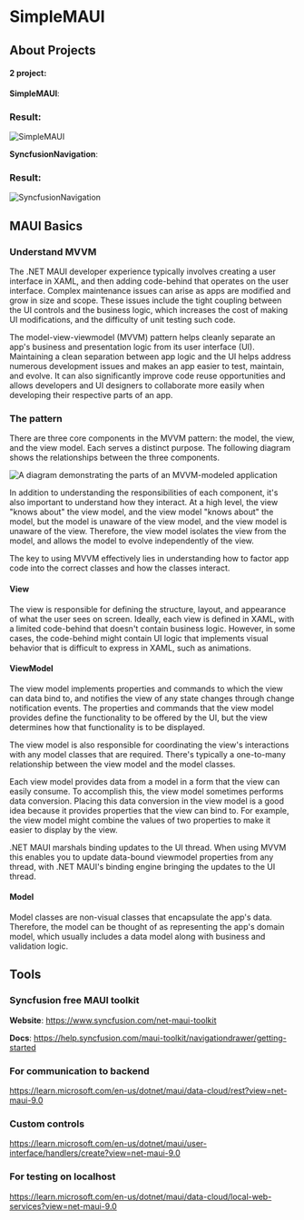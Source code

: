 # SimpleMAUI

## About Projects

#### 2 project:
**SimpleMAUI**: 

### Result:
![SimpleMAUI](https://github.com/user-attachments/assets/d1c4359c-ad5f-4feb-8117-2ada586704e3)


**SyncfusionNavigation**:

### Result:
![SyncfusionNavigation](https://github.com/user-attachments/assets/642fb3d9-431b-4f4a-8158-f94444a9bc48)

## MAUI Basics

### Understand MVVM

The .NET MAUI developer experience typically involves creating a user interface in XAML, and then adding code-behind that operates on the user interface. Complex maintenance issues can arise as apps are modified and grow in size and scope. These issues include the tight coupling between the UI controls and the business logic, which increases the cost of making UI modifications, and the difficulty of unit testing such code.

The model-view-viewmodel (MVVM) pattern helps cleanly separate an app's business and presentation logic from its user interface (UI). Maintaining a clean separation between app logic and the UI helps address numerous development issues and makes an app easier to test, maintain, and evolve. It can also significantly improve code reuse opportunities and allows developers and UI designers to collaborate more easily when developing their respective parts of an app.

### The pattern

There are three core components in the MVVM pattern: the model, the view, and the view model. Each serves a distinct purpose. The following diagram shows the relationships between the three components.

![A diagram demonstrating the parts of an MVVM-modeled application](https://learn.microsoft.com/en-us/dotnet/maui/tutorials/media/notes-mvvm/mvvm/mvvm-pattern.png?view=net-maui-9.0)

In addition to understanding the responsibilities of each component, it's also important to understand how they interact. At a high level, the view "knows about" the view model, and the view model "knows about" the model, but the model is unaware of the view model, and the view model is unaware of the view. Therefore, the view model isolates the view from the model, and allows the model to evolve independently of the view.

The key to using MVVM effectively lies in understanding how to factor app code into the correct classes and how the classes interact.

#### View

The view is responsible for defining the structure, layout, and appearance of what the user sees on screen. Ideally, each view is defined in XAML, with a limited code-behind that doesn't contain business logic. However, in some cases, the code-behind might contain UI logic that implements visual behavior that is difficult to express in XAML, such as animations.

#### ViewModel

The view model implements properties and commands to which the view can data bind to, and notifies the view of any state changes through change notification events. The properties and commands that the view model provides define the functionality to be offered by the UI, but the view determines how that functionality is to be displayed.

The view model is also responsible for coordinating the view's interactions with any model classes that are required. There's typically a one-to-many relationship between the view model and the model classes.

Each view model provides data from a model in a form that the view can easily consume. To accomplish this, the view model sometimes performs data conversion. Placing this data conversion in the view model is a good idea because it provides properties that the view can bind to. For example, the view model might combine the values of two properties to make it easier to display by the view.

.NET MAUI marshals binding updates to the UI thread. When using MVVM this enables you to update data-bound viewmodel properties from any thread, with .NET MAUI's binding engine bringing the updates to the UI thread.

#### Model

Model classes are non-visual classes that encapsulate the app's data. Therefore, the model can be thought of as representing the app's domain model, which usually includes a data model along with business and validation logic.

## Tools

### Syncfusion free MAUI toolkit

**Website**: https://www.syncfusion.com/net-maui-toolkit

**Docs**: https://help.syncfusion.com/maui-toolkit/navigationdrawer/getting-started

### For communication to backend

https://learn.microsoft.com/en-us/dotnet/maui/data-cloud/rest?view=net-maui-9.0

### Custom controls

https://learn.microsoft.com/en-us/dotnet/maui/user-interface/handlers/create?view=net-maui-9.0

### For testing on localhost

https://learn.microsoft.com/en-us/dotnet/maui/data-cloud/local-web-services?view=net-maui-9.0
